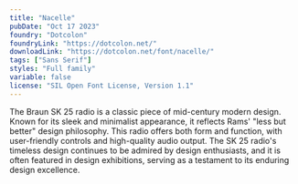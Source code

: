 ```yaml
---
title: "Nacelle"
pubDate: "Oct 17 2023"
foundry: "Dotcolon"
foundryLink: "https://dotcolon.net/"
downloadLink: "https://dotcolon.net/font/nacelle/"
tags: ["Sans Serif"]
styles: "Full family"
variable: false
license: "SIL Open Font License, Version 1.1"
---
```


The Braun SK 25 radio is a classic piece of mid-century modern design. Known for its sleek and minimalist appearance, it reflects Rams' "less but better" design philosophy. This radio offers both form and function, with user-friendly controls and high-quality audio output. The SK 25 radio's timeless design continues to be admired by design enthusiasts, and it is often featured in design exhibitions, serving as a testament to its enduring design excellence.
